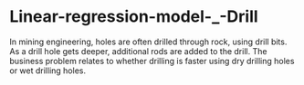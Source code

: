 # Linear-regression-model-_-Drill
In mining engineering, holes are often drilled through rock, using drill bits. As a drill hole gets deeper, additional rods are added to the drill. The business problem relates to whether drilling is faster using dry drilling holes or wet drilling holes.

